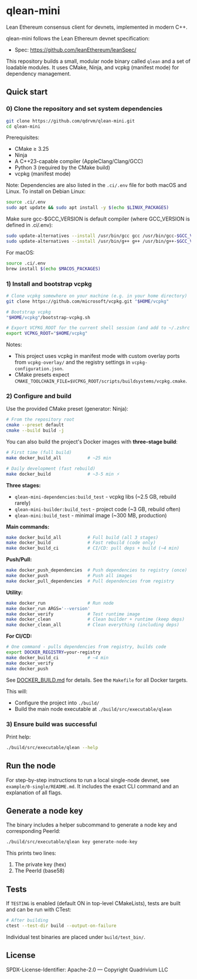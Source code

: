 # qlean-mini

Lean Ethereum consensus client for devnets, implemented in modern C++.

qlean-mini follows the Lean Ethereum devnet specification:
- Spec: https://github.com/leanEthereum/leanSpec/

This repository builds a small, modular node binary called `qlean` and a set of loadable modules. It uses CMake, Ninja, and vcpkg (manifest mode) for dependency management.


## Quick start

### 0) Clone the repository and set system dependencies

```bash
git clone https://github.com/qdrvm/qlean-mini.git
cd qlean-mini
```

Prerequisites:
- CMake ≥ 3.25
- Ninja
- A C++23-capable compiler (AppleClang/Clang/GCC)
- Python 3 (required by the CMake build)
- vcpkg (manifest mode)

Note: Dependencies are also listed in the `.ci/.env` file for both macOS and Linux. To install on Debian Linux:

```bash
source .ci/.env
sudo apt update && sudo apt install -y $(echo $LINUX_PACKAGES)
```

Make sure gcc-$GCC_VERSION is default compiler (where GCC_VERSION is defined in .ci/.env):

```bash
sudo update-alternatives --install /usr/bin/gcc gcc /usr/bin/gcc-$GCC_VERSION 100
sudo update-alternatives --install /usr/bin/g++ g++ /usr/bin/g++-$GCC_VERSION 100
```

For macOS:

```bash
source .ci/.env
brew install $(echo $MACOS_PACKAGES)
```

### 1) Install and bootstrap vcpkg

```bash
# Clone vcpkg somewhere on your machine (e.g. in your home directory)
git clone https://github.com/microsoft/vcpkg.git "$HOME/vcpkg"

# Bootstrap vcpkg
"$HOME/vcpkg"/bootstrap-vcpkg.sh

# Export VCPKG_ROOT for the current shell session (and add to ~/.zshrc if use zsh for convenience)
export VCPKG_ROOT="$HOME/vcpkg"
```

Notes:
- This project uses vcpkg in manifest mode with custom overlay ports from `vcpkg-overlay/` and the registry settings in `vcpkg-configuration.json`.
- CMake presets expect `CMAKE_TOOLCHAIN_FILE=$VCPKG_ROOT/scripts/buildsystems/vcpkg.cmake`.

### 2) Configure and build

Use the provided CMake preset (generator: Ninja):

```bash
# From the repository root
cmake --preset default
cmake --build build -j
```

You can also build the project's Docker images with **three-stage build**:

```bash
# First time (full build)
make docker_build_all          # ~25 min

# Daily development (fast rebuild)  
make docker_build              # ~3-5 min ⚡
```

**Three stages:**
- `qlean-mini-dependencies:build_test` - vcpkg libs (~2.5 GB, rebuild rarely)
- `qlean-mini-builder:build_test` - project code (~3 GB, rebuild often)
- `qlean-mini:build_test` - minimal image (~300 MB, production)

**Main commands:**
```bash
make docker_build_all          # Full build (all 3 stages)
make docker_build              # Fast rebuild (code only)
make docker_build_ci           # CI/CD: pull deps + build (~4 min)
```

**Push/Pull:**
```bash
make docker_push_dependencies  # Push dependencies to registry (once)
make docker_push               # Push all images
make docker_pull_dependencies  # Pull dependencies from registry
```

**Utility:**
```bash
make docker_run                # Run node
make docker_run ARGS='--version'
make docker_verify             # Test runtime image
make docker_clean              # Clean builder + runtime (keep deps)
make docker_clean_all          # Clean everything (including deps)
```

**For CI/CD:**
```bash
# One command - pulls dependencies from registry, builds code
export DOCKER_REGISTRY=your-registry
make docker_build_ci           # ~4 min
make docker_verify
make docker_push
```

See [DOCKER_BUILD.md](DOCKER_BUILD.md) for details. See the `Makefile` for all Docker targets.

This will:
- Configure the project into `./build/`
- Build the main node executable at `./build/src/executable/qlean`

### 3) Ensure build was successful
Print help:

```bash
./build/src/executable/qlean --help
```

## Run the node

For step-by-step instructions to run a local single-node devnet, see `example/0-single/README.md`. It includes the exact CLI command and an explanation of all flags.


## Generate a node key

The binary includes a helper subcommand to generate a node key and corresponding PeerId:

```bash
./build/src/executable/qlean key generate-node-key
```

This prints two lines:
1) The private key (hex)
2) The PeerId (base58)


## Tests

If `TESTING` is enabled (default ON in top-level CMakeLists), tests are built and can be run with CTest:

```bash
# After building
ctest --test-dir build --output-on-failure
```

Individual test binaries are placed under `build/test_bin/`.

## License

SPDX-License-Identifier: Apache-2.0 — Copyright Quadrivium LLC
